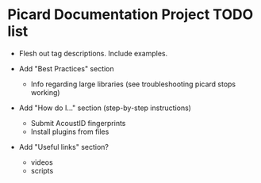 # Picard Documentation Project TODO list

- Flesh out tag descriptions.  Include examples.

- Add "Best Practices" section
  - Info regarding large libraries (see troubleshooting picard stops working)

- Add "How do I..." section (step-by-step instructions)
  - Submit AcoustID fingerprints
  - Install plugins from files

- Add "Useful links" section?
  - videos
  - scripts
